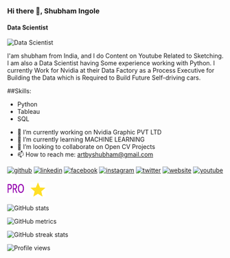 ### Hi there 👋, Shubham Ingole
#### Data Scientist
![Data Scientist](https://blogger.googleusercontent.com/img/a/AVvXsEgdocE6z_3pg5CaRyA2Ub_uxHCv-F4fhmL2rjx8j_wcM5rjfCZFEj5Chty1SIeTmPGLNGW0tZTQtafY9uPoT0GlgKJgND1cnnSd_8LWccZjh2gT4iTFQZX9WlZ73mcMuktxpxRuDJBRmtFxQhieLRqjHAHHhvJY9cjREp6ubyHDUNyACfPQGuUicAc=s2084)

I'am shubham from India, and I do Content on Youtube Related to Sketching. I am also a Data Scientist having Some experience working with Python. I currently Work for Nvidia at their Data Factory as a Process Executive for Building the Data which is Required to Build Future Self-driving cars. 

##Skills: 
* Python
* Tableau
* SQL

- 🔭 I’m currently working on Nvidia Graphic PVT LTD 
- 🌱 I’m currently learning MACHINE LEARNING  
- 👯 I’m looking to collaborate on Open CV Projects  
- 📫 How to reach me: artbyshubham@gmail.com 


[<img src='https://cdn.jsdelivr.net/npm/simple-icons@3.0.1/icons/github.svg' alt='github' height='40'>](https://github.com/shubhamingole)  [<img src='https://cdn.jsdelivr.net/npm/simple-icons@3.0.1/icons/linkedin.svg' alt='linkedin' height='40'>](https://www.linkedin.com/in/shubhamingole/)  [<img src='https://cdn.jsdelivr.net/npm/simple-icons@3.0.1/icons/facebook.svg' alt='facebook' height='40'>](https://www.facebook.com/shubham.ingole.52 )  [<img src='https://cdn.jsdelivr.net/npm/simple-icons@3.0.1/icons/instagram.svg' alt='instagram' height='40'>](https://www.instagram.com/artby.shubham/)  [<img src='https://cdn.jsdelivr.net/npm/simple-icons@3.0.1/icons/twitter.svg' alt='twitter' height='40'>](https://twitter.com/mrshubhamingole)  [<img src='https://cdn.jsdelivr.net/npm/simple-icons@3.0.1/icons/icloud.svg' alt='website' height='40'>](http://sketchgurushubham.blogspot.com/)  [<img src='https://cdn.jsdelivr.net/npm/simple-icons@3.0.1/icons/youtube.svg' alt='youtube' height='40'>](https://www.youtube.com/c/SKETCHGURU)  

<a href='https://github.com/pricing'><img src='https://raw.githubusercontent.com/acervenky/animated-github-badges/master/assets/pro.gif' width='40' height='40'></a> <a href='https://stars.github.com/'><img src='https://raw.githubusercontent.com/acervenky/animated-github-badges/master/assets/starbadge.gif' width='35' height='35'></a> 

![GitHub stats](https://github-readme-stats.vercel.app/api?username=shubhamingole&show_icons=true)  

![GitHub metrics](https://metrics.lecoq.io/shubhamingole)  

![GitHub streak stats](https://github-readme-streak-stats.herokuapp.com/?user=shubhamingole)  

![Profile views](https://gpvc.arturio.dev/shubhamingole)  
